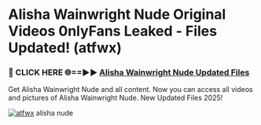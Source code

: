 # Alisha Wainwright Nude Original Videos 0nlyFans Leaked - Files Updated! (atfwx)

<h3>🔴 CLICK HERE 🌐==►► <a href="https://tinyurl.com/5h6xmrr3" rel="nofollow">Alisha Wainwright Nude Updated Files</a></h3>

Get Alisha Wainwright Nude and all content. Now you can access all videos and pictures of Alisha Wainwright Nude. New Updated Files 2025!

[![atfwx](https://i.imgur.com/KVD873Z.gif)](https://tinyurl.com/5h6xmrr3)
alisha nude